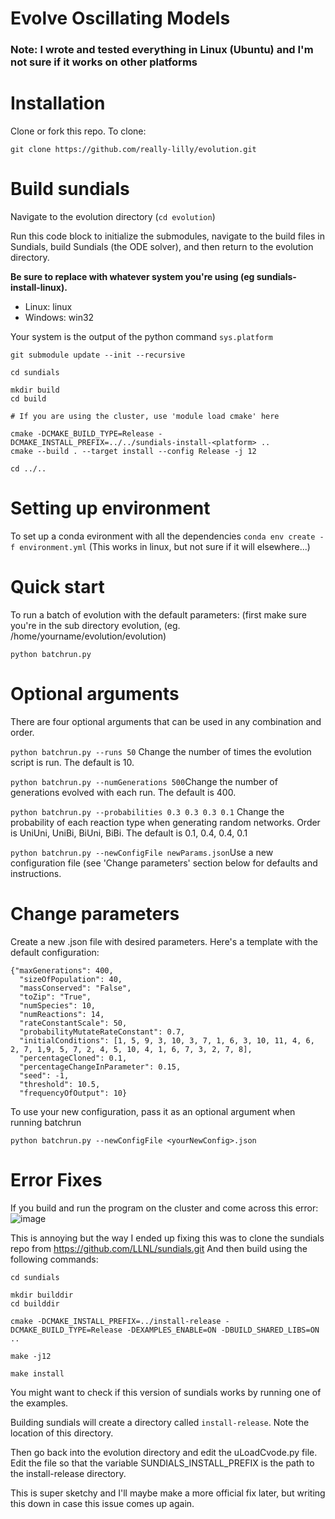 # Evolve Oscillating Models

### Note: I wrote and tested everything in Linux (Ubuntu) and I'm not sure if it works on other platforms


# Installation
Clone or fork this repo. To clone: 

```git clone https://github.com/really-lilly/evolution.git```

# Build sundials 
Navigate to the evolution directory (```cd evolution```)

Run this code block to initialize the submodules, navigate to the build files in Sundials, build Sundials (the ODE solver), and then return to the evolution directory.

<b> Be sure to replace <platform> with whatever system you're using (eg sundials-install-linux). </b>
  * Linux: linux
  * Windows: win32

Your system is the output of the python command ```sys.platform```

```
git submodule update --init --recursive

cd sundials

mkdir build
cd build
 
# If you are using the cluster, use 'module load cmake' here 

cmake -DCMAKE_BUILD_TYPE=Release -DCMAKE_INSTALL_PREFIX=../../sundials-install-<platform> ..
cmake --build . --target install --config Release -j 12

cd ../..
```

# Setting up environment
To set up a conda evironment with all the dependencies
```conda env create -f environment.yml```
(This works in linux, but not sure if it will elsewhere...)

# Quick start
To run a batch of evolution with the default parameters:
(first make sure you're in the sub directory evolution, (eg. /home/yourname/evolution/evolution)
```
python batchrun.py
```
# Optional arguments
There are four optional arguments that can be used in any combination and order. 

```python batchrun.py --runs 50``` Change the number of times the evolution script is run. The default is 10. 

```python batchrun.py --numGenerations 500```Change the number of generations evolved with each run. The default is 400.

```python batchrun.py --probabilities 0.3 0.3 0.3 0.1``` Change the probability of each reaction type when generating random networks. Order is UniUni, UniBi, BiUni, BiBi. The default is 0.1, 0.4, 0.4, 0.1

```python batchrun.py --newConfigFile newParams.json```Use a new configuration file (see 'Change parameters' section below for defaults and instructions.


# Change parameters
Create a new .json file with desired parameters. Here's a template with the default configuration:
```
{"maxGenerations": 400,
  "sizeOfPopulation": 40,
  "massConserved": "False",
  "toZip": "True",
  "numSpecies": 10,
  "numReactions": 14,
  "rateConstantScale": 50,
  "probabilityMutateRateConstant": 0.7,
  "initialConditions": [1, 5, 9, 3, 10, 3, 7, 1, 6, 3, 10, 11, 4, 6, 2, 7, 1,9, 5, 7, 2, 4, 5, 10, 4, 1, 6, 7, 3, 2, 7, 8],
  "percentageCloned": 0.1,
  "percentageChangeInParameter": 0.15,
  "seed": -1,
  "threshold": 10.5,
  "frequencyOfOutput": 10}
  ```
To use your new configuration, pass it as an optional argument when running batchrun
```
python batchrun.py --newConfigFile <yourNewConfig>.json
```
# Error Fixes
 If you build and run the program on the cluster and come across this error:
 ![image](https://user-images.githubusercontent.com/63520222/171741202-c1610d8a-0ba5-4c54-af42-0fec5675debf.png)
 
 This is annoying but the way I ended up fixing this was to clone the sundials repo from https://github.com/LLNL/sundials.git
And then build using the following commands:
 ```
 cd sundials
 
 mkdir builddir
 cd builddir
 
 cmake -DCMAKE_INSTALL_PREFIX=../install-release -DCMAKE_BUILD_TYPE=Release -DEXAMPLES_ENABLE=ON -DBUILD_SHARED_LIBS=ON ..

 make -j12

 make install
```
 You might want to check if this version of sundials works by running one of the examples.
 
 Building sundials will create a directory called ```install-release```. Note the location of this directory. 
 
 Then go back into the evolution directory and edit the uLoadCvode.py file. Edit the file so that the variable SUNDIALS_INSTALL_PREFIX is the path to the install-release directory. 
 
 This is super sketchy and I'll maybe make a more official fix later, but writing this down in case this issue comes up again.
 

